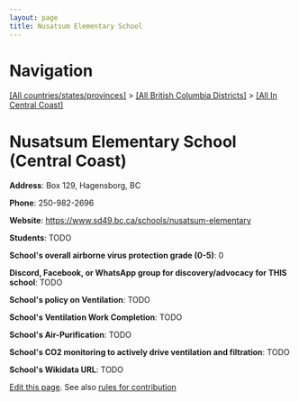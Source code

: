 ```yaml
---
layout: page
title: Nusatsum Elementary School
---
```

# Navigation

[[All countries/states/provinces]](../../..) > [[All British Columbia Districts]](../..) > [[All In Central Coast]](..)

# Nusatsum Elementary School (Central Coast)

**Address**: Box 129, Hagensborg, BC

**Phone**: 250-982-2696

**Website**: <https://www.sd49.bc.ca/schools/nusatsum-elementary>

**Students**: TODO

**School's overall airborne virus protection grade (0-5)**: 0

**Discord, Facebook, or WhatsApp group for discovery/advocacy for THIS school**: TODO

**School's policy on Ventilation**: TODO

**School's Ventilation Work Completion**: TODO

**School's Air-Purification**: TODO

**School's CO2 monitoring to actively drive ventilation and filtration**: TODO

**School's Wikidata URL**: TODO


[Edit this page](https://github.com/ventilate-schools/BC/edit/main/./Central_Coast/Nusatsum_Elementary_School.md). See also [rules for contribution](../../../contribution-rules/)
